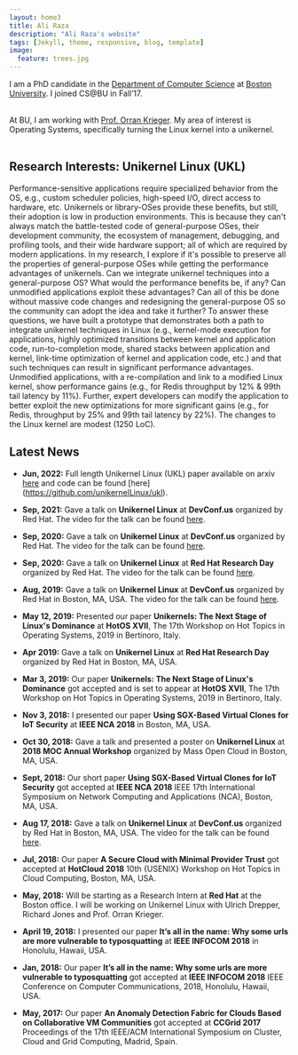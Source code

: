```yaml
---
layout: home3
title: Ali Raza
description: "Ali Raza's website"
tags: [Jekyll, theme, responsive, blog, template]
image:
  feature: trees.jpg
---
```


I am a PhD candidate in the [Department of Computer Science](http://www.bu.edu/cs/) at [Boston University](http://www.bu.edu). I joined CS@BU in Fall’17. 
<br />
<br />

At BU, I am working with [Prof. Orran Krieger](https://www.bu.edu/eng/profile/orran-krieger/). My area of interest is Operating Systems, specifically turning the Linux kernel into a unikernel. 
<br />
<br />

## Research Interests: Unikernel Linux (UKL) ##
Performance-sensitive applications require specialized behavior from the OS,
e.g., custom scheduler policies, high-speed I/O, direct access to hardware, etc.
Unikernels or library-OSes provide these benefits, but still, their adoption is
low in production environments. This is because they can't always match the
battle-tested code of general-purpose OSes, their development community, the
ecosystem of management, debugging, and profiling tools, and their wide hardware
support; all of which are required by modern applications. In my research, I
explore if it's possible to preserve all the properties of general-purpose OSes
while getting the performance advantages of unikernels. Can we integrate
unikernel techniques into a general-purpose OS? What would the performance
benefits be, if any? Can unmodified applications exploit these advantages? Can
all of this be done without massive code changes and redesigning the
general-purpose OS so the community can adopt the idea and take it further? To
answer these questions, we have built a prototype that demonstrates both a path
to integrate unikernel techniques in Linux (e.g., kernel-mode execution for
applications, highly optimized transitions between kernel and application code,
run-to-completion mode, shared stacks between application and kernel, link-time
optimization of kernel and application code, etc.) and that such techniques can
result in significant performance advantages. Unmodified applications, with a
re-compilation and link to a modified Linux kernel, show performance gains
(e.g., for Redis throughput by 12% & 99th tail latency by 11%). Further, expert
developers can modify the application to better exploit the new optimizations
for more significant gains (e.g., for Redis, throughput by 25% and 99th tail
latency by 22%). The changes to the Linux kernel are modest (1250 LoC).

## Latest News ##
- **Jun, 2022:** Full length Unikernel Linux (UKL) paper available on arxiv [here](https://arxiv.org/pdf/2206.00789.pdf) and code can be found [here] (https://github.com/unikernelLinux/ukl).

- **Sep, 2021:** Gave a talk on **Unikernel Linux** at **DevConf.us** organized by Red Hat. The video for the talk can be found [here](https://www.youtube.com/watch?v=Hu268xq9gMk).

- **Sep, 2020:** Gave a talk on **Unikernel Linux** at **DevConf.us** organized by Red Hat. The video for the talk can be found [here](https://www.youtube.com/watch?v=_OV7o8yImYo).

- **Sep, 2020:** Gave a talk on **Unikernel Linux** at **Red Hat Research Day** organized by Red Hat. The video for the talk can be found [here](https://www.youtube.com/watch?v=rv3EXOKK7ew).

- **Aug, 2019:** Gave a talk on **Unikernel Linux** at **DevConf.us** organized by Red Hat in Boston, MA, USA. The video for the talk can be found [here](https://www.youtube.com/watch?v=PQvxq015Psw).

- **May 12, 2019:** Presented our paper **Unikernels: The Next Stage of Linux's Dominance** at **HotOS XVII**, The 17th Workshop on Hot Topics in Operating Systems, 2019 in Bertinoro, Italy.

- **Apr 2019:** Gave a talk on **Unikernel Linux** at **Red Hat Research Day** organized by Red Hat in Boston, MA, USA.

- **Mar 3, 2019:** Our paper **Unikernels: The Next Stage of Linux's Dominance** got accepted and is set to appear at **HotOS XVII**, The 17th Workshop on Hot Topics in Operating Systems, 2019 in Bertinoro, Italy.

- **Nov 3, 2018:** I presented our paper **Using SGX-Based Virtual Clones for IoT Security** at **IEEE NCA 2018** in Boston, MA, USA.

- **Oct 30, 2018:** Gave a talk and presented a poster on **Unikernel Linux** at **2018 MOC Annual Workshop** organized by Mass Open Cloud in Boston, MA, USA.

- **Sept, 2018:** Our short paper **Using SGX-Based Virtual Clones for IoT Security** got accepted at **IEEE NCA 2018** IEEE 17th International Symposium on Network Computing and Applications (NCA), Boston, MA, USA.

- **Aug 17, 2018:** Gave a talk on **Unikernel Linux** at **DevConf.us** organized by Red Hat in Boston, MA, USA. The video for the talk can be found [here](https://youtu.be/ltvXeolVnVE?t=3h57m40s).

- **Jul, 2018:** Our paper **A Secure Cloud with Minimal Provider Trust** got accepted at **HotCloud 2018** 10th {USENIX} Workshop on Hot Topics in Cloud Computing, Boston, MA, USA.

- **May, 2018:** Will be starting as a Research Intern at **Red Hat** at the Boston office. I will be working on Unikernel Linux with Ulrich Drepper, Richard Jones and Prof. Orran Krieger.

- **April 19, 2018:** I presented our paper **It’s all in the name: Why some urls are more vulnerable to typosquatting** at **IEEE INFOCOM 2018** in Honolulu, Hawaii, USA.

- **Jan, 2018:** Our paper **It’s all in the name: Why some urls are more vulnerable to typosquatting** got accepted at **IEEE INFOCOM 2018** IEEE Conference on Computer Communications, 2018, Honolulu, Hawaii, USA.

- **May, 2017:** Our paper **An Anomaly Detection Fabric for Clouds Based on Collaborative VM Communities** got accepted at **CCGrid 2017** Proceedings of the 17th IEEE/ACM International Symposium on Cluster, Cloud and Grid Computing, Madrid, Spain.

